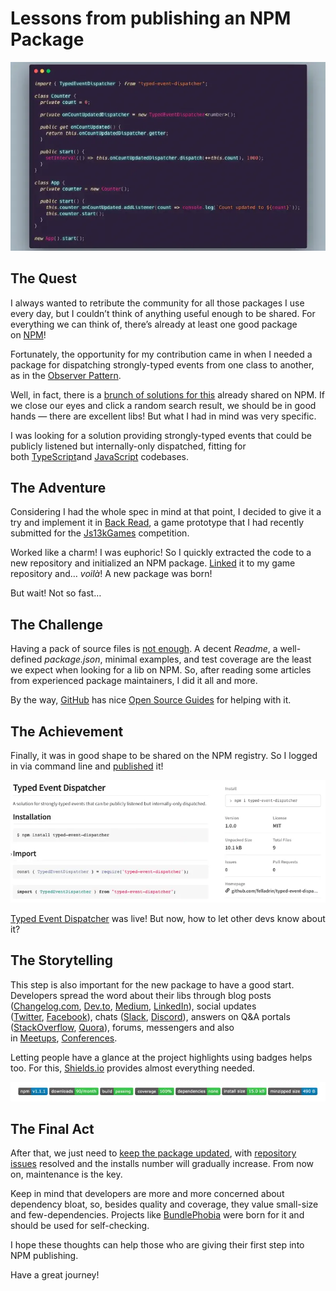 # Lessons from publishing an NPM Package

![](./header.webp)

## The Quest

I always wanted to retribute the community for all those packages I use every day, but I couldn’t think of anything useful enough to be shared. For everything we can think of, there’s already at least one good package on [NPM](https://www.npmjs.com/)!

Fortunately, the opportunity for my contribution came in when I needed a package for dispatching strongly-typed events from one class to another, as in the [Observer Pattern](https://en.wikipedia.org/wiki/Observer_pattern).

Well, in fact, there is a [brunch of solutions for this](https://www.google.com/search?q=(typed+OR+type)+(event+OR+signal)+(dispatcher+OR+emitter)++site:npmjs.com) already shared on NPM. If we close our eyes and click a random search result, we should be in good hands — there are excellent libs! But what I had in mind was very specific.

I was looking for a solution providing strongly-typed events that could be publicly listened but internally-only dispatched, fitting for both [TypeScript](https://www.typescriptlang.org/)and [JavaScript](https://developer.mozilla.org/en-US/docs/Web/JavaScript) codebases.

## The Adventure

Considering I had the whole spec in mind at that point, I decided to give it a try and implement it in [Back Read](https://github.com/felladrin/js13k-2019), a game prototype that I had recently submitted for the [Js13kGames](https://js13kgames.com/entries/back-read) competition.

Worked like a charm! I was euphoric! So I quickly extracted the code to a new repository and initialized an NPM package. [Linked](https://docs.npmjs.com/cli/link.html) it to my game repository and… _voilà_! A new package was born!

But wait! Not so fast…

## The Challenge

Having a pack of source files is [not enough](https://changelog.com/posts/top-ten-reasons-why-i-wont-use-your-open-source-project). A decent _Readme_, a well-defined _package.json_, minimal examples, and test coverage are the least we expect when looking for a lib on NPM. So, after reading some articles from experienced package maintainers, I did it all and more.

By the way, [GitHub](https://github.com/) has nice [Open Source Guides](https://opensource.guide/) for helping with it.

## The Achievement

Finally, it was in good shape to be shared on the NPM registry. So I logged in via command line and [published](https://docs.npmjs.com/cli/publish) it!

![](./package-on-npm.webp)

[Typed Event Dispatcher](https://www.npmjs.com/package/typed-event-dispatcher) was live! But now, how to let other devs know about it?

## The Storytelling

This step is also important for the new package to have a good start. Developers spread the word about their libs through blog posts ([Changelog.com](https://changelog.com/), [Dev.to](https://dev.to/), [Medium](https://medium.com/), [LinkedIn](https://www.linkedin.com/)), social updates ([Twitter](https://twitter.com/), [Facebook](https://facebook.com/)), chats ([Slack](https://slack.com/), [Discord](https://discordapp.com/)), answers on Q&A portals ([StackOverflow](https://stackoverflow.com/), [Quora](https://www.quora.com/)), forums, messengers and also in [Meetups](https://www.meetup.com/find/?categoryId=546), [Conferences](https://confs.tech/).

Letting people have a glance at the project highlights using badges helps too. For this, [Shields.io](https://shields.io/) provides almost everything needed.

![](./shields.webp)

## The Final Act

After that, we just need to [keep the package updated](https://docs.npmjs.com/packages-and-modules/), with [repository issues](https://help.github.com/en/github/managing-your-work-on-github/about-issues) resolved and the installs number will gradually increase. From now on, maintenance is the key.

Keep in mind that developers are more and more concerned about dependency bloat, so, besides quality and coverage, they value small-size and few-dependencies. Projects like [BundlePhobia](https://bundlephobia.com/) were born for it and should be used for self-checking.

I hope these thoughts can help those who are giving their first step into NPM publishing.

Have a great journey!
